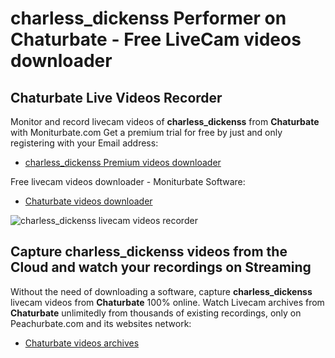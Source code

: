 # charless_dickenss Performer on Chaturbate - Free LiveCam videos downloader

## Chaturbate Live Videos Recorder

Monitor and record livecam videos of **charless_dickenss** from **Chaturbate** with Moniturbate.com
Get a premium trial for free by just and only registering with your Email address:
* [charless_dickenss Premium videos downloader](https://moniturbate.com/request-demo-licence-key.html)

Free livecam videos downloader - Moniturbate Software:
* [Chaturbate videos downloader](https://moniturbate.com/moniturbate-download-software.html)

![charless_dickenss livecam videos recorder](https://peachurnet.com/templates/moniturbate-software.png)


## Capture charless_dickenss videos from the Cloud and watch your recordings on Streaming

Without the need of downloading a software, capture **charless_dickenss** livecam videos from **Chaturbate** 100% online.
Watch Livecam archives from **Chaturbate** unlimitedly from thousands of existing recordings, only on Peachurbate.com and its websites network:
* [Chaturbate videos archives](https://peachurnet.com/)